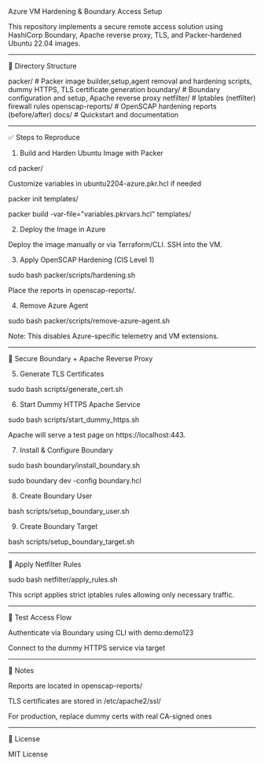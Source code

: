 Azure VM Hardening & Boundary Access Setup

This repository implements a secure remote access solution using HashiCorp Boundary, Apache reverse proxy, TLS, and Packer-hardened Ubuntu 22.04 images.


---

📁 Directory Structure

packer/               # Packer image builder,setup,agent removal and hardening scripts, dummy HTTPS, TLS certificate generation
boundary/             # Boundary configuration and setup, Apache reverse proxy
netfilter/            # Iptables (netfilter) firewall rules
openscap-reports/     # OpenSCAP hardening reports (before/after)
docs/                 # Quickstart and documentation


---

✅ Steps to Reproduce

1. Build and Harden Ubuntu Image with Packer

cd packer/

Customize variables in ubuntu2204-azure.pkr.hcl if needed

packer init templates/

packer build -var-file="variables.pkrvars.hcl" templates/

2. Deploy the Image in Azure

Deploy the image manually or via Terraform/CLI. SSH into the VM.

3. Apply OpenSCAP Hardening (CIS Level 1)

sudo bash packer/scripts/hardening.sh

Place the reports in openscap-reports/.

4. Remove Azure Agent

sudo bash packer/scripts/remove-azure-agent.sh

Note: This disables Azure-specific telemetry and VM extensions.


---

🔐 Secure Boundary + Apache Reverse Proxy

5. Generate TLS Certificates

sudo bash scripts/generate_cert.sh

6. Start Dummy HTTPS Apache Service

sudo bash scripts/start_dummy_https.sh

Apache will serve a test page on https://localhost:443.

7. Install & Configure Boundary

sudo bash boundary/install_boundary.sh

sudo boundary dev -config boundary.hcl

8. Create Boundary User

bash scripts/setup_boundary_user.sh

9. Create Boundary Target

bash scripts/setup_boundary_target.sh


---

🧱 Apply Netfilter Rules

sudo bash netfilter/apply_rules.sh

This script applies strict iptables rules allowing only necessary traffic.


---

🧪 Test Access Flow

Authenticate via Boundary using CLI with demo:demo123

Connect to the dummy HTTPS service via target



---

📎 Notes

Reports are located in openscap-reports/

TLS certificates are stored in /etc/apache2/ssl/

For production, replace dummy certs with real CA-signed ones



---

📄 License

MIT License
